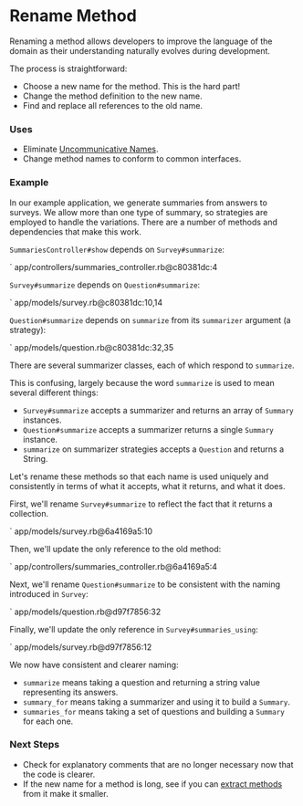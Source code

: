 # Rename Method

Renaming a method allows developers to improve the language of the domain as
their understanding naturally evolves during development.

The process is straightforward:

* Choose a new name for the method. This is the hard part!
* Change the method definition to the new name.
* Find and replace all references to the old name.

### Uses

* Eliminate [Uncommunicative Names](#uncommunicative-name).
* Change method names to conform to common interfaces.

### Example

In our example application, we generate summaries from answers to surveys. We
allow more than one type of summary, so strategies are employed to handle the
variations. There are a number of methods and dependencies that make this work.

`SummariesController#show` depends on `Survey#summarize`:

` app/controllers/summaries_controller.rb@c80381dc:4

`Survey#summarize` depends on `Question#summarize`:

` app/models/survey.rb@c80381dc:10,14

`Question#summarize` depends on `summarize` from its `summarizer` argument (a
strategy):

` app/models/question.rb@c80381dc:32,35

There are several summarizer classes, each of which respond to `summarize`.

This is confusing, largely because the word `summarize` is used to mean several
different things:

* `Survey#summarize` accepts a summarizer and returns an array of `Summary`
  instances.
* `Question#summarize` accepts a summarizer returns a single `Summary` instance.
* `summarize` on summarizer strategies accepts a `Question` and returns a
  String.

Let's rename these methods so that each name is used uniquely and consistently
in terms of what it accepts, what it returns, and what it does.

First, we'll rename `Survey#summarize` to reflect the fact that it returns a
collection.

` app/models/survey.rb@6a4169a5:10

Then, we'll update the only reference to the old method:

` app/controllers/summaries_controller.rb@6a4169a5:4

Next, we'll rename `Question#summarize` to be consistent with the naming
introduced in `Survey`:

` app/models/question.rb@d97f7856:32

Finally, we'll update the only reference in `Survey#summaries_using`:

` app/models/survey.rb@d97f7856:12

We now have consistent and clearer naming:

* `summarize` means taking a question and returning a string value representing
  its answers.
* `summary_for` means taking a summarizer and using it to build a `Summary`.
* `summaries_for` means taking a set of questions and building a `Summary` for
  each one.

### Next Steps

* Check for explanatory comments that are no longer necessary now that the code
  is clearer.
* If the new name for a method is long, see if you can [extract
  methods](#extract-method) from it make it smaller.
